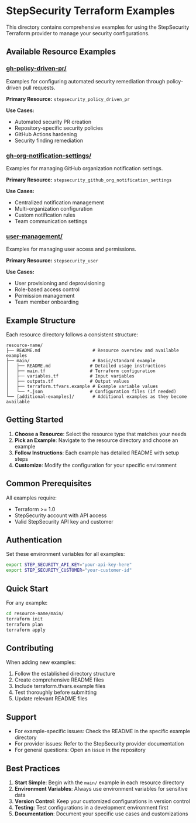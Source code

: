# StepSecurity Terraform Examples

This directory contains comprehensive examples for using the StepSecurity Terraform provider to manage your security configurations.

## Available Resource Examples

### [gh-policy-driven-pr/](./gh-policy-driven-pr/)
Examples for configuring automated security remediation through policy-driven pull requests.

**Primary Resource:** `stepsecurity_policy_driven_pr`

**Use Cases:**
- Automated security PR creation
- Repository-specific security policies
- GitHub Actions hardening
- Security finding remediation

### [gh-org-notification-settings/](./gh-org-notification-settings/)
Examples for managing GitHub organization notification settings.

**Primary Resource:** `stepsecurity_github_org_notification_settings`

**Use Cases:**
- Centralized notification management
- Multi-organization configuration
- Custom notification rules
- Team communication settings

### [user-management/](./user-management/)
Examples for managing user access and permissions.

**Primary Resource:** `stepsecurity_user`

**Use Cases:**
- User provisioning and deprovisioning
- Role-based access control
- Permission management
- Team member onboarding

## Example Structure

Each resource directory follows a consistent structure:

```
resource-name/
├── README.md                    # Resource overview and available examples
├── main/                        # Basic/standard example
│   ├── README.md               # Detailed usage instructions
│   ├── main.tf                 # Terraform configuration
│   ├── variables.tf            # Input variables
│   ├── outputs.tf              # Output values
│   ├── terraform.tfvars.example # Example variable values
│   └── *.json                  # Configuration files (if needed)
└── [additional-examples]/       # Additional examples as they become available
```

## Getting Started

1. **Choose a Resource**: Select the resource type that matches your needs
2. **Pick an Example**: Navigate to the resource directory and choose an example
3. **Follow Instructions**: Each example has detailed README with setup steps
4. **Customize**: Modify the configuration for your specific environment

## Common Prerequisites

All examples require:
- Terraform >= 1.0
- StepSecurity account with API access
- Valid StepSecurity API key and customer

## Authentication

Set these environment variables for all examples:

```bash
export STEP_SECURITY_API_KEY="your-api-key-here"
export STEP_SECURITY_CUSTOMER="your-customer-id"
```

## Quick Start

For any example:

```bash
cd resource-name/main/
terraform init
terraform plan
terraform apply
```

## Contributing

When adding new examples:

1. Follow the established directory structure
2. Create comprehensive README files
3. Include terraform.tfvars.example files
4. Test thoroughly before submitting
5. Update relevant README files

## Support

- For example-specific issues: Check the README in the specific example directory
- For provider issues: Refer to the StepSecurity provider documentation
- For general questions: Open an issue in the repository

## Best Practices

1. **Start Simple**: Begin with the `main/` example in each resource directory
2. **Environment Variables**: Always use environment variables for sensitive data
3. **Version Control**: Keep your customized configurations in version control
4. **Testing**: Test configurations in a development environment first
5. **Documentation**: Document your specific use cases and customizations